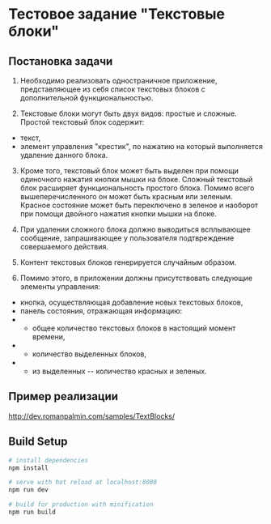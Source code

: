Тестовое задание "Текстовые блоки"
=================================

Постановка задачи
-----------------
1. Необходимо реализовать одностраничное приложение, представляющее
из себя список текстовых блоков с дополнительной функциональностью.

2. Текстовые блоки могут быть двух видов: простые и сложные.
Простой текстовый блок содержит:
* текст,
* элемент управления &quot;крестик&quot;, по нажатию на который выполняется
удаление данного блока.

3. Кроме того, текстовый блок может быть выделен при помощи одиночного
нажатия кнопки мышки на блоке.
Сложный текстовый блок расширяет функциональность простого блока. Помимо
всего вышеперечисленного он может быть красным или зеленым. Красное
состояние может быть переключено в зеленое и наоборот при помощи
двойного нажатия кнопки мышки на блоке.

4. При удалении сложного блока должно выводиться всплывающее сообщение,
запрашивающее у пользователя подтвреждение совершаемого действия.

5. Контент текстовых блоков генерируется случайным образом.

6. Помимо этого, в приложении должны присутствовать следующие элементы
управления:
* кнопка, осуществляющая добавление новых текстовых блоков,
* панель состояния, отражающая информацию:
* * общее количество текстовых блоков в настоящий момент времени,
* * количество выделенных блоков,
* * из выделенных -- количество красных и зеленых.

Пример реализации
------
http://dev.romanpalmin.com/samples/TextBlocks/

## Build Setup

``` bash
# install dependencies
npm install

# serve with hot reload at localhost:8080
npm run dev

# build for production with minification
npm run build
```


